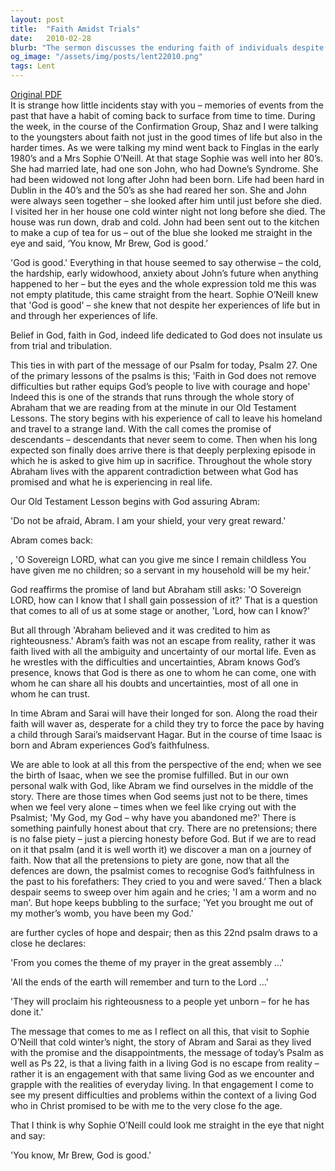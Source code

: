```yaml
---
layout: post
title:  "Faith Amidst Trials"
date:   2010-02-28
blurb: "The sermon discusses the enduring faith of individuals despite life's trials and tribulations. It emphasizes that belief in God does not insulate us from hardships but equips us with the courage and hope to face them. The sermon draws on the story of Abraham and Sophie O’Neill, demonstrating that faith is not an escape from reality but a means to engage with God amidst everyday challenges."
og_image: "/assets/img/posts/lent22010.png"
tags: Lent
---
```

[Original PDF](/assets/pdf/lent22010.pdf)    
It is strange how little incidents stay with you – memories of events from the past that have a habit of coming back to surface from time to time. During the week, in the course of the Confirmation Group, Shaz and I were talking to the youngsters about faith not just in the good times of life but also in the harder times. As we were talking my mind went back to Finglas in the early 1980’s and a Mrs Sophie O’Neill. At that stage Sophie was well into her 80’s. She had married late, had one son John, who had Downe’s Syndrome. She had been widowed not long after John had been born. Life had been hard in Dublin in the 40’s and the 50’s as she had reared her son. She and John were always seen together – she looked after him until just before she died. I visited her in her house one cold winter night not long before she died. The house was run down, drab and cold. John had been sent out to the kitchen to make a cup of tea for us – out of the blue she looked me straight in the eye and said, ‘You know, Mr Brew, God is good.’

'God is good.' Everything in that house seemed to say otherwise – the cold, the hardship, early widowhood, anxiety about John’s future when anything happened to her – but the eyes and the whole expression told me this was not empty platitude, this came straight from the heart. Sophie O’Neill knew that 'God is good' – she knew that not despite her experiences of life but in and through her experiences of life.

Belief in God, faith in God, indeed life dedicated to God does not insulate us from trial and tribulation.

This ties in with part of the message of our Psalm for today, Psalm 27. One of the primary lessons of the psalms is this; 'Faith in God does not remove difficulties but rather equips God’s people to live with courage and hope' Indeed this is one of the strands that runs through the whole story of Abraham that we are reading from at the minute in our Old Testament Lessons. The story begins with his experience of call to leave his homeland and travel to a strange land. With the call comes the promise of descendants – descendants that never seem to come. Then when his long expected son finally does arrive there is that deeply perplexing episode in which he is asked to give him up in sacrifice. Throughout the whole story Abraham lives with the apparent contradiction between what God has promised and what he is experiencing in real life.

Our Old Testament Lesson begins with God assuring Abram:

'Do not be afraid, Abram.
I am your shield,
your very great reward.'

Abram comes back:

, 'O Sovereign LORD, what can you give me since I remain childless You have given me no children; so a servant in my household will be my heir.'

God reaffirms the promise of land but Abraham still asks: 'O Sovereign LORD, how can I know that I shall gain possession of it?' That is a question that comes to all of us at some stage or another, 'Lord, how can I know?'

But all through 'Abraham believed and it was credited to him as righteousness.' Abram’s faith was not an escape from reality, rather it was faith lived with all the ambiguity and uncertainty of our mortal life. Even as he wrestles with the difficulties and uncertainties, Abram knows God’s presence, knows that God is there as one to whom he can come, one with whom he can share all his doubts and uncertainties, most of all one in whom he can trust.

In time Abram and Sarai will have their longed for son. Along the road their faith will waver as, desperate for a child they try to force the pace by having a child through Sarai’s maidservant Hagar. But in the course of time Isaac is born and Abram experiences God’s faithfulness.

We are able to look at all this from the perspective of the end; when we see the birth of Isaac, when we see the promise fulfilled. But in our own personal walk with God, like Abram we find ourselves in the middle of the story. There are those times when God seems just not to be there, times when we feel very alone – times when we feel like crying out with the Psalmist; 'My God, my God – why have you abandoned me?' There is something painfully honest about that cry. There are no pretensions; there is no false piety – just a piercing honesty before God. But if we are to read on it that psalm (and it is well worth it) we discover a man on a journey of faith. Now that all the pretensions to piety are gone, now that all the defences are down, the psalmist comes to recognise God’s faithfulness in the past to his forefathers: They cried to you and were saved.’ Then a black despair seems to sweep over him again and he cries; 'I am a worm and no man'. But hope keeps bubbling to the surface; 'Yet you brought me out of my mother’s womb, you have been my God.'

are further cycles of hope and despair; then as this 22nd psalm draws to a close he declares:

'From you comes the theme of my prayer in the great assembly …'

'All the ends of the earth will remember and turn to the Lord …'

'They will proclaim his righteousness to a people yet unborn – for he has done it.'

The message that comes to me as I reflect on all this, that visit to Sophie O’Neill that cold winter’s night, the story of Abram and Sarai as they lived with the promise and the disappointments, the message of today’s Psalm as well as Ps 22, is that a living faith in a living God is no escape from reality – rather it is an engagement with that same living God as we encounter and grapple with the realities of everyday living. In that engagement I come to see my present difficulties and problems within the context of a living God who in Christ promised to be with me to the very close fo the age.

That I think is why Sophie O’Neill could look me straight in the eye that night and say:

'You know, Mr Brew, God is good.'
